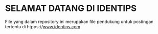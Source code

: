# SELAMAT DATANG DI IDENTIPS

File yang dalam repository ini merupakan file pendukung untuk postingan tertentu di htpps://www.identips.com
